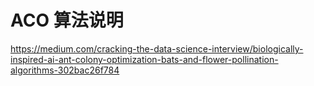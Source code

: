 # ACO 算法说明 #
https://medium.com/cracking-the-data-science-interview/biologically-inspired-ai-ant-colony-optimization-bats-and-flower-pollination-algorithms-302bac26f784